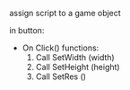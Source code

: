 assign script to a game object

in button:
- On Click() functions:
	1. Call SetWidth (width)
	2. Call SetHeight (height)
	3. Call SetRes ()
